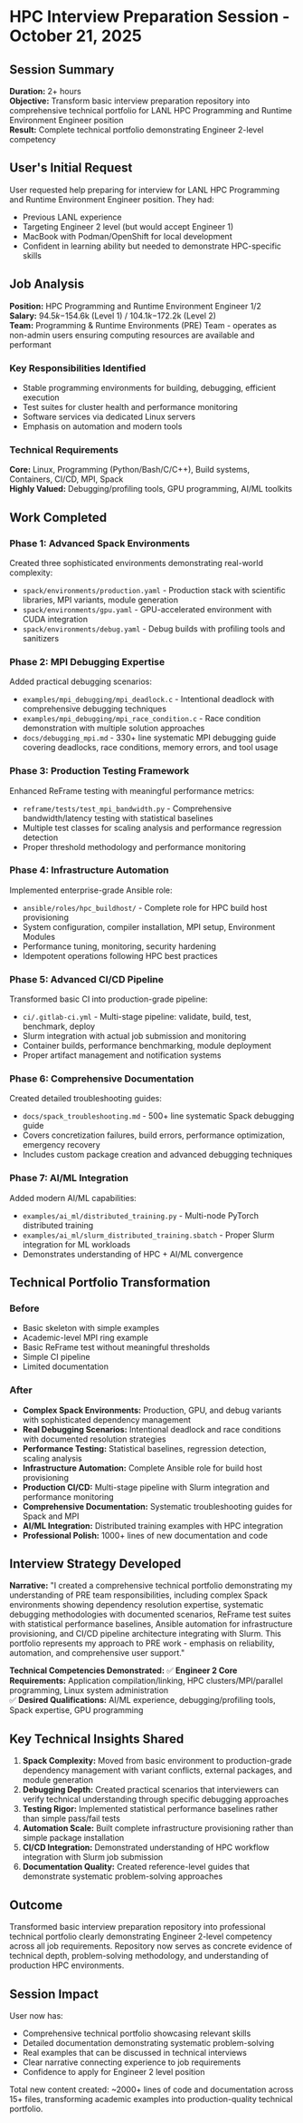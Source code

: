 # HPC Interview Preparation Session - October 21, 2025

## Session Summary

**Duration:** 2+ hours  
**Objective:** Transform basic interview preparation repository into comprehensive technical portfolio for LANL HPC Programming and Runtime Environment Engineer position  
**Result:** Complete technical portfolio demonstrating Engineer 2-level competency

## User's Initial Request

User requested help preparing for interview for LANL HPC Programming and Runtime Environment Engineer position. They had:

- Previous LANL experience
- Targeting Engineer 2 level (but would accept Engineer 1)
- MacBook with Podman/OpenShift for local development
- Confident in learning ability but needed to demonstrate HPC-specific skills

## Job Analysis

**Position:** HPC Programming and Runtime Environment Engineer 1/2  
**Salary:** $94.5k-$154.6k (Level 1) / $104.1k-$172.2k (Level 2)  
**Team:** Programming & Runtime Environments (PRE) Team - operates as non-admin users ensuring computing resources are available and performant

### Key Responsibilities Identified

- Stable programming environments for building, debugging, efficient execution
- Test suites for cluster health and performance monitoring  
- Software services via dedicated Linux servers
- Emphasis on automation and modern tools

### Technical Requirements

**Core:** Linux, Programming (Python/Bash/C/C++), Build systems, Containers, CI/CD, MPI, Spack  
**Highly Valued:** Debugging/profiling tools, GPU programming, AI/ML toolkits

## Work Completed

### Phase 1: Advanced Spack Environments

Created three sophisticated environments demonstrating real-world complexity:

- `spack/environments/production.yaml` - Production stack with scientific libraries, MPI variants, module generation
- `spack/environments/gpu.yaml` - GPU-accelerated environment with CUDA integration
- `spack/environments/debug.yaml` - Debug builds with profiling tools and sanitizers

### Phase 2: MPI Debugging Expertise

Added practical debugging scenarios:

- `examples/mpi_debugging/mpi_deadlock.c` - Intentional deadlock with comprehensive debugging techniques
- `examples/mpi_debugging/mpi_race_condition.c` - Race condition demonstration with multiple solution approaches
- `docs/debugging_mpi.md` - 330+ line systematic MPI debugging guide covering deadlocks, race conditions, memory errors, and tool usage

### Phase 3: Production Testing Framework

Enhanced ReFrame testing with meaningful performance metrics:

- `reframe/tests/test_mpi_bandwidth.py` - Comprehensive bandwidth/latency testing with statistical baselines
- Multiple test classes for scaling analysis and performance regression detection
- Proper threshold methodology and performance monitoring

### Phase 4: Infrastructure Automation

Implemented enterprise-grade Ansible role:

- `ansible/roles/hpc_buildhost/` - Complete role for HPC build host provisioning
- System configuration, compiler installation, MPI setup, Environment Modules
- Performance tuning, monitoring, security hardening
- Idempotent operations following HPC best practices

### Phase 5: Advanced CI/CD Pipeline

Transformed basic CI into production-grade pipeline:

- `ci/.gitlab-ci.yml` - Multi-stage pipeline: validate, build, test, benchmark, deploy
- Slurm integration with actual job submission and monitoring
- Container builds, performance benchmarking, module deployment
- Proper artifact management and notification systems

### Phase 6: Comprehensive Documentation

Created detailed troubleshooting guides:

- `docs/spack_troubleshooting.md` - 500+ line systematic Spack debugging guide
- Covers concretization failures, build errors, performance optimization, emergency recovery
- Includes custom package creation and advanced debugging techniques

### Phase 7: AI/ML Integration

Added modern AI/ML capabilities:

- `examples/ai_ml/distributed_training.py` - Multi-node PyTorch distributed training
- `examples/ai_ml/slurm_distributed_training.sbatch` - Proper Slurm integration for ML workloads
- Demonstrates understanding of HPC + AI/ML convergence

## Technical Portfolio Transformation

### Before

- Basic skeleton with simple examples
- Academic-level MPI ring example
- Basic ReFrame test without meaningful thresholds
- Simple CI pipeline
- Limited documentation

### After

- **Complex Spack Environments:** Production, GPU, and debug variants with sophisticated dependency management
- **Real Debugging Scenarios:** Intentional deadlock and race conditions with documented resolution strategies  
- **Performance Testing:** Statistical baselines, regression detection, scaling analysis
- **Infrastructure Automation:** Complete Ansible role for build host provisioning
- **Production CI/CD:** Multi-stage pipeline with Slurm integration and performance monitoring
- **Comprehensive Documentation:** Systematic troubleshooting guides for Spack and MPI
- **AI/ML Integration:** Distributed training examples with HPC integration
- **Professional Polish:** 1000+ lines of new documentation and code

## Interview Strategy Developed

**Narrative:** "I created a comprehensive technical portfolio demonstrating my understanding of PRE team responsibilities, including complex Spack environments showing dependency resolution expertise, systematic debugging methodologies with documented scenarios, ReFrame test suites with statistical performance baselines, Ansible automation for infrastructure provisioning, and CI/CD pipeline architecture integrating with Slurm. This portfolio represents my approach to PRE work - emphasis on reliability, automation, and comprehensive user support."

**Technical Competencies Demonstrated:**
✅ **Engineer 2 Core Requirements:** Application compilation/linking, HPC clusters/MPI/parallel programming, Linux system administration  
✅ **Desired Qualifications:** AI/ML experience, debugging/profiling tools, Spack expertise, GPU programming  

## Key Technical Insights Shared

1. **Spack Complexity:** Moved from basic environment to production-grade dependency management with variant conflicts, external packages, and module generation
2. **Debugging Depth:** Created practical scenarios that interviewers can verify technical understanding through specific debugging approaches
3. **Testing Rigor:** Implemented statistical performance baselines rather than simple pass/fail tests
4. **Automation Scale:** Built complete infrastructure provisioning rather than simple package installation
5. **CI/CD Integration:** Demonstrated understanding of HPC workflow integration with Slurm job submission
6. **Documentation Quality:** Created reference-level guides that demonstrate systematic problem-solving approaches

## Outcome

Transformed basic interview preparation repository into professional technical portfolio clearly demonstrating Engineer 2-level competency across all job requirements. Repository now serves as concrete evidence of technical depth, problem-solving methodology, and understanding of production HPC environments.

## Session Impact

User now has:

- Comprehensive technical portfolio showcasing relevant skills
- Detailed documentation demonstrating systematic problem-solving
- Real examples that can be discussed in technical interviews
- Clear narrative connecting experience to job requirements
- Confidence to apply for Engineer 2 level position

Total new content created: ~2000+ lines of code and documentation across 15+ files, transforming academic examples into production-quality technical portfolio.
